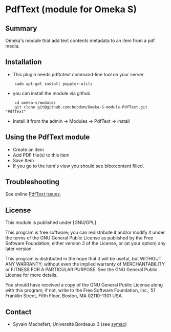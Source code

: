 PdfText (module for Omeka S)
=============================

Summary
-----------

Omeka's module that add text contents metadata to an item from a pdf media.

Installation
------------
- This plugin needs pdftotext command-line tool on your server

```
    sudo apt-get install poppler-utils
```

- you can install the module via github

```
    cd omeka-s/modules  
    git clone git@github.com:bubdxm/Omeka-S-module-PdfText.git "PdfText"
```

- Install it from the admin → Modules → PdfText -> install

Using the PdfText module
---------------------------

- Create an item
- Add PDF file(s) to this item
- Save Item
- If you go to the item's view you should see bibo:content filled. 

Troubleshooting
---------------

See online [PdfText issues](https://github.com/bubdxm/Omeka-S-module-PdfText/issues).


License
-------

This module is published under [GNU/GPL].

This program is free software; you can redistribute it and/or modify it under
the terms of the GNU General Public License as published by the Free Software
Foundation; either version 3 of the License, or (at your option) any later
version.

This program is distributed in the hope that it will be useful, but WITHOUT
ANY WARRANTY; without even the implied warranty of MERCHANTABILITY or FITNESS
FOR A PARTICULAR PURPOSE. See the GNU General Public License for more
details.

You should have received a copy of the GNU General Public License along with
this program; if not, write to the Free Software Foundation, Inc.,
51 Franklin Street, Fifth Floor, Boston, MA 02110-1301 USA.


Contact
-------

* Syvain Machefert, Université Bordeaux 3 (see [symac](https://github.com/symac))




